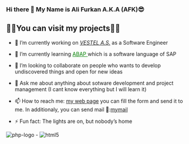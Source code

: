 ### Hi there 👋 My Name is Ali Furkan A.K.A (AFK)😎

<!--
**alifurkankurtoglu/alifurkankurtoglu** is a ✨ _special_ ✨ repository because its `README.md` (this file) appears on your GitHub profile.

Here are some ideas to get you started:

- 🔭 I’m currently working on ...
- 🌱 I’m currently learning ...
- 👯 I’m looking to collaborate on ...
- 🤔 I’m looking for help with ...
- 💬 Ask me about ...
- 📫 How to reach me: ...
- 😄 Pronouns: ...
- ⚡ Fun fact: ...
-->

<h2>🧑‍🚀You can visit my projects🧑‍🚀</h2>

- 🔭 I’m currently working on <i><a href="https://www.vestel.com.tr" target="_blank">VESTEL A.Ş.</a></i> as a Software Engineer

- 🌱 I’m currently learning <u style="color:green"> ABAP </u>which is a software language of SAP
  
- 👯 I’m looking to collaborate on people who wants to develop undiscovered things and open for new ideas
  
- 💬 Ask me about anything about sotware development and project management (I cant know everything but I will learn it)
  
- 📫 How to reach me: <a href="https://thekingafk.com.tr" target="_blank">my web page</a> you can fill the form and send it to me. In additionaly, you can send mail 📧:<a href="mailto:kurtoglualifurkan@gmail.com">mymail</a>

- ⚡ Fun fact: The lights are on, but nobody’s home
  
![php-logo](https://github.com/alifurkankurtoglu/alifurkankurtoglu/assets/98460384/c13dae4e-f512-456f-b353-876e89783472) - ![html5](https://github.com/alifurkankurtoglu/alifurkankurtoglu/assets/98460384/76057842-dfdd-49b7-a08a-240a0f6d2b59)
